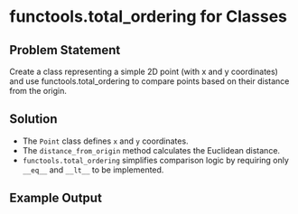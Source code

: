 # functools.total_ordering for Classes

## Problem Statement
Create a class representing a simple 2D point (with x and y coordinates) and use functools.total_ordering to compare points based on their distance from the origin.

## Solution
- The `Point` class defines `x` and `y` coordinates.
- The `distance_from_origin` method calculates the Euclidean distance.
- `functools.total_ordering` simplifies comparison logic by requiring only `__eq__` and `__lt__` to be implemented.

## Example Output
